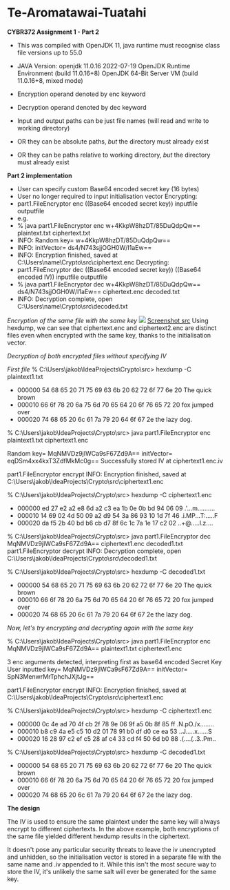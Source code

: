 # Te-Aromatawai-Tuatahi
**CYBR372 Assignment 1 - Part 2**

* This was compiled with OpenJDK 11, java runtime must recognise class file versions up to 55.0

* JAVA Version:
  openjdk 11.0.16 2022-07-19
  OpenJDK Runtime Environment (build 11.0.16+8)
  OpenJDK 64-Bit Server VM (build 11.0.16+8, mixed mode)
* Encryption operand denoted by enc keyword
* Decryption operand denoted by dec keyword
* Input and output paths can be just file names (will read and write to working directory)
* OR they can be absolute paths, *but* the directory must already exist
* OR they can be paths relative to working directory, *but* the directory must already exist


**Part 2 implementation**

* User can specify custom Base64 encoded secret key (16 bytes)
* User no longer required to input initialisation vector
Encrypting:
* part1.FileEncryptor enc ((Base64 encoded secret key)) inputfile outputfile
* e.g.
* % java part1.FileEncryptor enc w+4KkpW8hzDT/85DuQdpQw== plaintext.txt ciphertext.txt
* INFO: Random key= w+4KkpW8hzDT/85DuQdpQw==
* INFO: initVector= ds4/N743sjjOGH0W/I1aEw==
* INFO: Encryption finished, saved at C:\Users\name\Crypto\src\ciphertext.enc
Decrypting:
* part1.FileEncryptor dec ((Base64 encoded secret key)) ((Base64 encoded IV)) inputfile outputfile
* % java part1.FileEncryptor dec w+4KkpW8hzDT/85DuQdpQw== ds4/N743sjjOGH0W/I1aEw== ciphertext.enc decoded.txt
* INFO: Decryption complete, open C:\Users\name\Crypto\src\decoded.txt

*Encryption of the same file with the same key*
<img src="https://i.imgur.com/DXolCLH.png">
<a href="https://i.imgur.com/DXolCLH.png">Screenshot src</a>
Using hexdump, we can see that ciphertext.enc and ciphertext2.enc are distinct files even when encrypted with the same key, thanks to the initialisation vector.

*Decryption of both encrypted files without specifying IV*

*First file*
% C:\Users\jakob\IdeaProjects\Crypto\src> hexdump -C plaintext1.txt
* 000000  54 68 65 20 71 75 69 63 6b 20 62 72 6f 77 6e 20  The quick brown
* 000010  66 6f 78 20 6a 75 6d 70 65 64 20 6f 76 65 72 20  fox jumped over
* 000020  74 68 65 20 6c 61 7a 79 20 64 6f 67 2e           the lazy dog.

% C:\Users\jakob\IdeaProjects\Crypto\src> java part1.FileEncryptor enc plaintext1.txt ciphertext1.enc

Random key= MqNMVDz9jIWCa9sF67Zd9A==
initVector= eqDSm4xx4kxT3ZdfMkMc0g==
Successfully stored IV at ciphertext1.enc.iv

part1.FileEncryptor encrypt
INFO: Encryption finished, saved at C:\Users\jakob\IdeaProjects\Crypto\src\ciphertext1.enc

% C:\Users\jakob\IdeaProjects\Crypto\src> hexdump -C ciphertext1.enc
* 000000  ed 27 e2 a2 e8 6d a2 c3 ea 1b 0e 0b bd 94 06 09  .'...m..........
* 000010  14 69 02 4d 50 09 a2 d9 54 3a 86 93 10 1d 7f 46  .i.MP...T:.....F
* 000020  da f5 2b 40 bd b6 cb d7 8f 6c 1c 7a 1e 17 c2 02  ..+@.....l.z....

% C:\Users\jakob\IdeaProjects\Crypto\src> java part1.FileEncryptor dec MqNMVDz9jIWCa9sF67Zd9A== ciphertext1.enc decoded1.txt
part1.FileEncryptor decrypt
INFO: Decryption complete, open C:\Users\jakob\IdeaProjects\Crypto\src\decoded1.txt

% C:\Users\jakob\IdeaProjects\Crypto\src> hexdump -C decoded1.txt
* 000000  54 68 65 20 71 75 69 63 6b 20 62 72 6f 77 6e 20  The quick brown
* 000010  66 6f 78 20 6a 75 6d 70 65 64 20 6f 76 65 72 20  fox jumped over
* 000020  74 68 65 20 6c 61 7a 79 20 64 6f 67 2e           the lazy dog.


*Now, let's try encrypting and decrypting again with the same key*

% C:\Users\jakob\IdeaProjects\Crypto\src> java part1.FileEncryptor enc MqNMVDz9jIWCa9sF67Zd9A== plaintext1.txt ciphertext1.enc

3 enc arguments detected, interpreting first as base64 encoded Secret Key
User inputted key= MqNMVDz9jIWCa9sF67Zd9A==
initVector= SpN3MenwrMrTphchJXjtJg==

part1.FileEncryptor encrypt
INFO: Encryption finished, saved at C:\Users\jakob\IdeaProjects\Crypto\src\ciphertext1.enc

% C:\Users\jakob\IdeaProjects\Crypto\src> hexdump -C ciphertext1.enc
* 000000  0c 4e ad 70 4f cb 2f 78 9e 06 9f a5 0b 8f 85 ff  .N.pO./x........
* 000010  b8 c9 4a e5 c5 10 d2 01 78 91 b0 df d0 ce ea 53  ..J.....x......S
* 000020  16 28 97 c2 ef c5 28 af c4 33 cd f4 50 6d b0 88  .(....(..3..Pm..

% C:\Users\jakob\IdeaProjects\Crypto\src> hexdump -C decoded1.txt
* 000000  54 68 65 20 71 75 69 63 6b 20 62 72 6f 77 6e 20  The quick brown
* 000010  66 6f 78 20 6a 75 6d 70 65 64 20 6f 76 65 72 20  fox jumped over
* 000020  74 68 65 20 6c 61 7a 79 20 64 6f 67 2e           the lazy dog.

**The design**

The IV is used to ensure the same plaintext under the same key will always encrypt to different ciphertexts. In the above example, both encryptions of the same file yielded different hexdump results in the ciphertext.

It doesn't pose any particular security threats to leave the iv unencrypted and unhidden, so the initialisation vector is stored in a separate file with the same name and .iv appended to it. While this isn't the most secure way to store the IV, it's unlikely the same salt will ever be generated for the same key.

